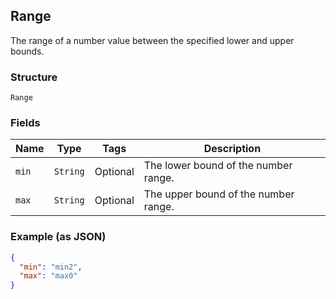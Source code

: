 ## Range

The range of a number value between the specified lower and upper bounds.

### Structure

`Range`

### Fields

| Name | Type | Tags | Description |
|  --- | --- | --- | --- |
| `min` | `String` | Optional | The lower bound of the number range. |
| `max` | `String` | Optional | The upper bound of the number range. |

### Example (as JSON)

```json
{
  "min": "min2",
  "max": "max0"
}
```

